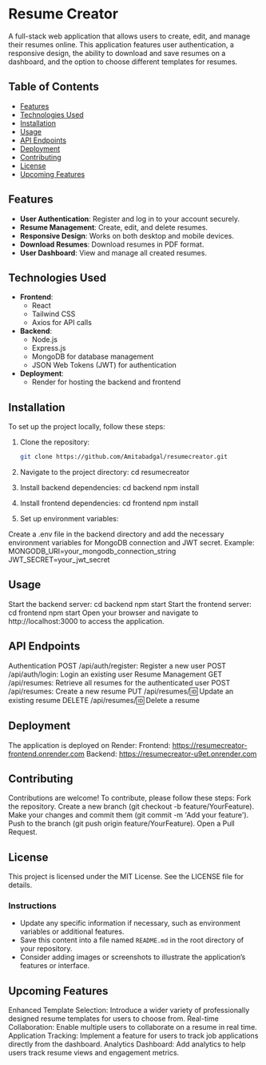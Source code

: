 # Resume Creator

A full-stack web application that allows users to create, edit, and manage their resumes online. This application features user authentication, a responsive design, the ability to download and save resumes on a dashboard, and the option to choose different templates for resumes.

## Table of Contents

- [Features](#features)
- [Technologies Used](#technologies-used)
- [Installation](#installation)
- [Usage](#usage)
- [API Endpoints](#api-endpoints)
- [Deployment](#deployment)
- [Contributing](#contributing)
- [License](#license)
- [Upcoming Features](#upcoming-features)

## Features

- **User Authentication**: Register and log in to your account securely.
- **Resume Management**: Create, edit, and delete resumes.
- **Responsive Design**: Works on both desktop and mobile devices.
- **Download Resumes**: Download resumes in PDF format.
- **User Dashboard**: View and manage all created resumes.

## Technologies Used

- **Frontend**: 
  - React
  - Tailwind CSS
  - Axios for API calls
- **Backend**: 
  - Node.js
  - Express.js
  - MongoDB for database management
  - JSON Web Tokens (JWT) for authentication
- **Deployment**: 
  - Render for hosting the backend and frontend

## Installation

To set up the project locally, follow these steps:

1. Clone the repository:

   ```bash
   git clone https://github.com/Amitabadgal/resumecreator.git
2. Navigate to the project directory:
   cd resumecreator
3. Install backend dependencies:
   cd backend
   npm install
4. Install frontend dependencies:
  cd frontend
  npm install
5. Set up environment variables:
  
  Create a .env file in the backend directory and add the necessary environment variables for MongoDB connection and JWT secret. Example:
  MONGODB_URI=your_mongodb_connection_string
  JWT_SECRET=your_jwt_secret
  ## Usage
  Start the backend server:
  cd backend
  npm start
  Start the frontend server:
  cd frontend
  npm start
  Open your browser and navigate to http://localhost:3000 to access the application.

## API Endpoints
Authentication
POST /api/auth/register: Register a new user
POST /api/auth/login: Login an existing user
Resume Management
GET /api/resumes: Retrieve all resumes for the authenticated user
POST /api/resumes: Create a new resume
PUT /api/resumes/:id: Update an existing resume
DELETE /api/resumes/:id: Delete a resume

## Deployment
The application is deployed on Render:
Frontend: https://resumecreator-frontend.onrender.com
Backend: https://resumecreator-u9et.onrender.com

## Contributing
Contributions are welcome! To contribute, please follow these steps:
Fork the repository.
Create a new branch (git checkout -b feature/YourFeature).
Make your changes and commit them (git commit -m 'Add your feature').
Push to the branch (git push origin feature/YourFeature).
Open a Pull Request.
## License
This project is licensed under the MIT License. See the LICENSE file for details.


### Instructions
- Update any specific information if necessary, such as environment variables or additional features.
- Save this content into a file named `README.md` in the root directory of your repository.
- Consider adding images or screenshots to illustrate the application’s features or interface.

## Upcoming Features
Enhanced Template Selection: Introduce a wider variety of professionally designed resume templates for users to choose from.
Real-time Collaboration: Enable multiple users to collaborate on a resume in real time.
Application Tracking: Implement a feature for users to track job applications directly from the dashboard.
Analytics Dashboard: Add analytics to help users track resume views and engagement metrics.

